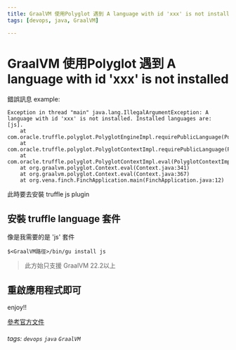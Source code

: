 ```yaml
---
title: GraalVM 使用Polyglot 遇到 A language with id 'xxx' is not installed
tags: [devops, java, GraalVM]

---
```


# GraalVM 使用Polyglot 遇到 A language with id 'xxx' is not installed

錯誤訊息 example:
```
Exception in thread "main" java.lang.IllegalArgumentException: A language with id 'xxx' is not installed. Installed languages are: [js].
	at com.oracle.truffle.polyglot.PolyglotEngineImpl.requirePublicLanguage(PolyglotEngineImpl.java:695)
	at com.oracle.truffle.polyglot.PolyglotContextImpl.requirePublicLanguage(PolyglotContextImpl.java:821)
	at com.oracle.truffle.polyglot.PolyglotContextImpl.eval(PolyglotContextImpl.java:792)
	at org.graalvm.polyglot.Context.eval(Context.java:341)
	at org.graalvm.polyglot.Context.eval(Context.java:367)
	at org.vena.finch.FinchApplication.main(FinchApplication.java:12)
```

此時要去安裝 truffle js plugin

## 安裝 truffle language 套件

像是我需要的是 'js' 套件

```shell
$<GraalVM路徑>/bin/gu install js
```

> 此方始只支援 GraalVM 22.2以上

## 重啟應用程式即可

enjoy!!

[參考官方文件 ](https://www.graalvm.org/22.2/reference-manual/js/)

###### tags: `devops` `java` `GraalVM` 